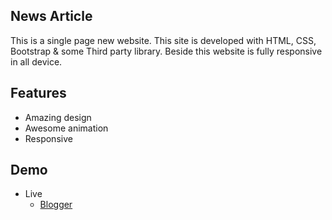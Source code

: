 ## News Article
This is a single page new website. This site is developed with HTML, CSS, Bootstrap & some Third party library. Beside this website is fully responsive in all device.

## Features
- Amazing design
- Awesome animation
- Responsive

## Demo
- Live
    - [Blogger](https://fkiptooh.github.io/prototype2/)

